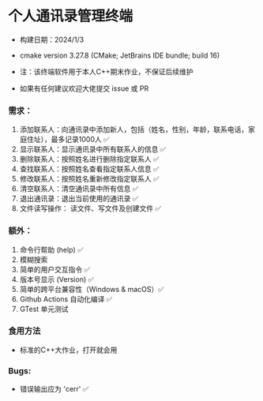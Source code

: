 # 个人通讯录管理终端

- 构建日期：2024/1/3
- cmake version 3.27.8 (CMake; JetBrains IDE bundle; build 16)  


- 注：该终端软件用于本人C++期末作业，不保证后续维护
- 如果有任何建议欢迎大佬提交 issue 或 PR

### 需求：
1. 添加联系人：向通讯录中添加新人，包括（姓名，性别，年龄，联系电话，家庭住址），最多记录1000人 ✅
2. 显示联系人：显示通讯录中所有联系人的信息 ✅
3. 删除联系人：按照姓名进行删除指定联系人 ✅
4. 查找联系人：按照姓名查看指定联系人信息 ✅
5. 修改联系人：按照姓名重新修改指定联系人 ✅
6. 清空联系人：清空通讯录中所有信息 ✅
7. 退出通讯录：退出当前使用的通讯录 ✅
8. 文件读写操作： 读文件、写文件及创建文件 ✅

### 额外：
1. 命令行帮助 (help) ✅
2. 模糊搜索
3. 简单的用户交互指令 ✅
4. 版本号显示 (Version) ✅
5. 简单的跨平台兼容性（Windows & macOS）✅
6. Github Actions 自动化编译 ✅
7. GTest 单元测试 

### 食用方法

- 标准的C++大作业，打开就会用

### Bugs:

- 错误输出应为 'cerr' ✅